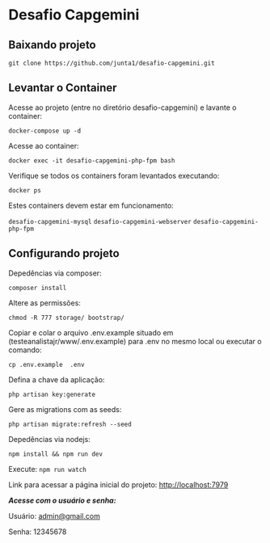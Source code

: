# Desafio Capgemini

## Baixando projeto

`git clone https://github.com/junta1/desafio-capgemini.git`

## Levantar o Container

Acesse ao projeto (entre no diretório desafio-capgemini) e lavante o container: 

`docker-compose up -d`

Acesse ao container: 

`docker exec -it desafio-capgemini-php-fpm bash`

Verifique se todos os containers foram levantados executando:

`docker ps`

Estes containers devem estar em funcionamento:

`desafio-capgemini-mysql`
`desafio-capgemini-webserver`
`desafio-capgemini-php-fpm`

## Configurando projeto

Depedências via composer:

`composer install`

Altere as permissões:

`chmod -R 777 storage/ bootstrap/`

Copiar e colar o arquivo .env.example 
situado em (testeanalistajr/www/.env.example) para .env no mesmo local ou executar o comando:

`cp .env.example  .env`

Defina a chave da aplicação:

`php artisan key:generate`

Gere as migrations com as seeds:

`php artisan migrate:refresh --seed`

Depedências via nodejs:

`npm install && npm run dev`

Execute:
`npm run watch` 

Link para acessar a página inicial do projeto: <http://localhost:7979>

***Acesse com o usuário e senha:***

Usuário: admin@gmail.com

Senha: 12345678
